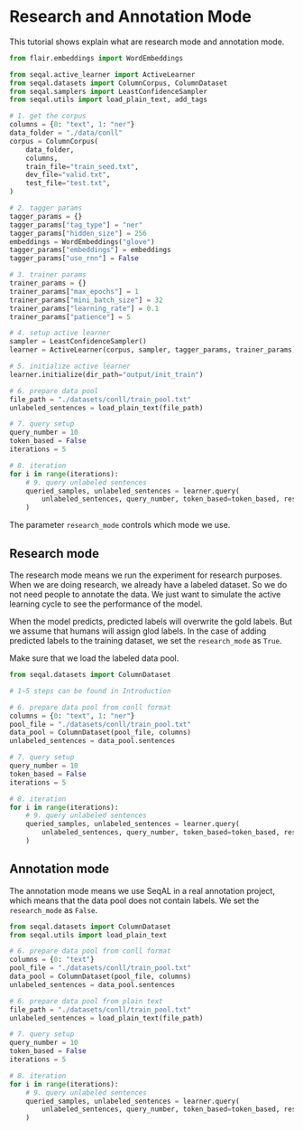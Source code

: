 # Research and Annotation Mode

This tutorial shows explain what are research mode and annotation mode.

```python
from flair.embeddings import WordEmbeddings

from seqal.active_learner import ActiveLearner
from seqal.datasets import ColumnCorpus, ColumnDataset
from seqal.samplers import LeastConfidenceSampler
from seqal.utils import load_plain_text, add_tags

# 1. get the corpus
columns = {0: "text", 1: "ner"}
data_folder = "./data/conll"
corpus = ColumnCorpus(
    data_folder,
    columns,
    train_file="train_seed.txt",
    dev_file="valid.txt",
    test_file="test.txt",
)

# 2. tagger params
tagger_params = {}
tagger_params["tag_type"] = "ner"
tagger_params["hidden_size"] = 256
embeddings = WordEmbeddings("glove")
tagger_params["embeddings"] = embeddings
tagger_params["use_rnn"] = False

# 3. trainer params
trainer_params = {}
trainer_params["max_epochs"] = 1
trainer_params["mini_batch_size"] = 32
trainer_params["learning_rate"] = 0.1
trainer_params["patience"] = 5

# 4. setup active learner
sampler = LeastConfidenceSampler()
learner = ActiveLearner(corpus, sampler, tagger_params, trainer_params)

# 5. initialize active learner
learner.initialize(dir_path="output/init_train")

# 6. prepare data pool
file_path = "./datasets/conll/train_pool.txt"
unlabeled_sentences = load_plain_text(file_path)

# 7. query setup
query_number = 10
token_based = False
iterations = 5

# 8. iteration
for i in range(iterations):
    # 9. query unlabeled sentences
    queried_samples, unlabeled_sentences = learner.query(
        unlabeled_sentences, query_number, token_based=token_based, research_mode=False
    )
```

The parameter `research_mode` controls which mode we use.

## Research mode

The research mode means we run the experiment for research purposes. When we are doing research, we already have a labeled dataset. So we do not need people to annotate the data. We just want to simulate the active learning cycle to see the performance of the model.

When the model predicts, predicted labels will overwrite the gold labels. But we assume that humans will assign glod labels. In the case of adding predicted labels to the training dataset, we set the `research_mode` as `True`.

Make sure that we load the labeled data pool.

```python
from seqal.datasets import ColumnDataset

# 1~5 steps can be found in Introduction

# 6. prepare data pool from conll format
columns = {0: "text", 1: "ner"}
pool_file = "./datasets/conll/train_pool.txt"
data_pool = ColumnDataset(pool_file, columns)
unlabeled_sentences = data_pool.sentences

# 7. query setup
query_number = 10
token_based = False
iterations = 5

# 8. iteration
for i in range(iterations):
    # 9. query unlabeled sentences
    queried_samples, unlabeled_sentences = learner.query(
        unlabeled_sentences, query_number, token_based=token_based, research_mode=True
    )
```

## Annotation mode

The annotation mode means we use SeqAL in a real annotation project, which means that the data pool does not contain labels. We set the `research_mode` as `False`.

```python
from seqal.datasets import ColumnDataset
from seqal.utils import load_plain_text

# 6. prepare data pool from conll format
columns = {0: "text"}
pool_file = "./datasets/conll/train_pool.txt"
data_pool = ColumnDataset(pool_file, columns)
unlabeled_sentences = data_pool.sentences

# 6. prepare data pool from plain text
file_path = "./datasets/conll/train_pool.txt"
unlabeled_sentences = load_plain_text(file_path)

# 7. query setup
query_number = 10
token_based = False
iterations = 5

# 8. iteration
for i in range(iterations):
    # 9. query unlabeled sentences
    queried_samples, unlabeled_sentences = learner.query(
        unlabeled_sentences, query_number, token_based=token_based, research_mode=False
    )
```
